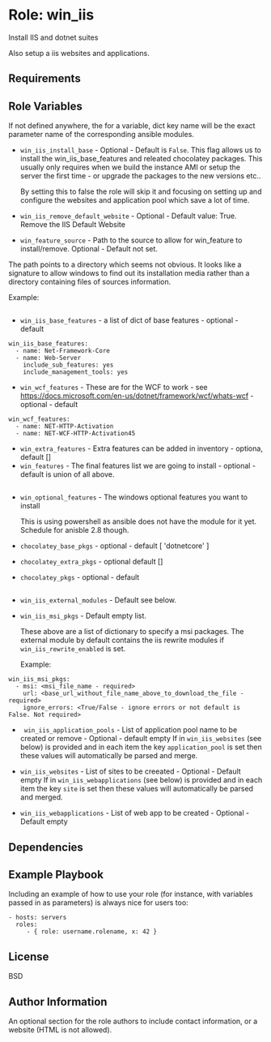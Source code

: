 Role: win_iis
=========

Install IIS and dotnet suites

Also setup a iis websites and applications.

Requirements
------------


Role Variables
--------------

If not defined anywhere, the for a variable, dict key name will be the exact parameter name of the corresponding ansible modules.

- `win_iis_install_base` - Optional - Default is `False`.
  This flag allows us to install the win_iis_base_features and releated
  chocolatey packages. This usually only requires when we build the instance
  AMI or setup the server the first time - or upgrade the packages to the new
  versions etc..

  By setting this to false the role will skip it and focusing on setting up and
  configure the websites and application pool which save a lot of time.

- `win_iis_remove_default_website` - Optional - Default value: True.
  Remove the IIS Default Website

- `win_feature_source` - Path to the source to allow for win_feature to install/remove. Optional - Default not set.

The path points to a directory which seems not obvious. It looks like a signature to allow windows to find out its installation media rather than a directory containing files of sources information.

Example:
```win_feature_source: 'z:\sources\sxs'
```

- `win_iis_base_features` - a list of dict of base features - optional - default

```
win_iis_base_features:
  - name: Net-Framework-Core
  - name: Web-Server
    include_sub_features: yes
    include_management_tools: yes
```

- `win_wcf_features` - These are for the WCF to work - see https://docs.microsoft.com/en-us/dotnet/framework/wcf/whats-wcf - optional - default

```
win_wcf_features:
  - name: NET-HTTP-Activation
  - name: NET-WCF-HTTP-Activation45
```

- `win_extra_features` - Extra features can be added in inventory - optiona, default []
- `win_features` - The final features list we are going to install - optional - default is union of all above.

``` {{ win_iis_base_features + win_wcf_features + win_extra_features }}
```

- `win_optional_features` - The windows optional features you want to install

  This is using powershell as ansible does not have the module for it yet.
  Schedule for anisble 2.8 though.

- `chocolatey_base_pkgs` - optional - default [ 'dotnetcore' ]
- `chocolatey_extra_pkgs` - optional default  []
- `chocolatey_pkgs` - optional - default
``` "{{ chocolatey_base_pkgs + chocolatey_extra_pkgs }}"
```

- `win_iis_external_modules` - Default see below.
- `win_iis_msi_pkgs` - Default empty list.

  These above are a list of dictionary to specify a msi packages. The external
  module by default contains the iis rewrite modules if
  `win_iis_rewrite_enabled` is set.

  Example:
```
win_iis_msi_pkgs:
  - msi: <msi_file_name - required>
    url: <base_url_without_file_name_above_to_download_the_file - required>
    ignore_errors: <True/False - ignore errors or not default is False. Not required>
```


- ` win_iis_application_pools` - List of application pool name to be created or remove - Optional - default empty
    If in `win_iis_websites` (see below) is provided and in each
    item the key `application_pool` is set then these values will automatically be parsed
    and merge.

- `win_iis_websites` - List of sites to be creeated - Optional - Default empty
   If in `win_iis_webapplications` (see below) is provided and in
   each item the key `site` is set then these values will automatically be parsed and merged.

- `win_iis_webapplications` - List of web app to be created - Optional - Default empty


Dependencies
------------


Example Playbook
----------------

Including an example of how to use your role (for instance, with variables passed in as parameters) is always nice for users too:

    - hosts: servers
      roles:
         - { role: username.rolename, x: 42 }

License
-------

BSD

Author Information
------------------

An optional section for the role authors to include contact information, or a website (HTML is not allowed).

